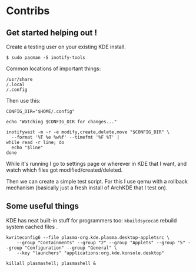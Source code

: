 # Contribs

## Get started helping out !

Create a testing user on your existing KDE install. 

`$ sudo pacman -S inotify-tools`

Common locations of important things:

```
/usr/share
/.local
/.config
```

Then use this:

```
CONFIG_DIR="$HOME/.config"

echo "Watching $CONFIG_DIR for changes..."

inotifywait -m -r -e modify,create,delete,move "$CONFIG_DIR" \
  --format '%T %e %w%f' --timefmt '%F %T' |
while read -r line; do
  echo "$line"
done
```

While it's running I go to settings page or wherever in KDE that I want, and watch which files got modified/created/deleted. 

Then we can create a simple test script. For this I use qemu with a rollback mechanism (basically just a fresh install of ArchKDE that I test on). 

## Some useful things

KDE has neat built-in stuff for programmers too: `kbuildsycoca6` rebuild system cached files .

```
kwriteconfig6 --file plasma-org.kde.plasma.desktop-appletsrc \
    --group "Containments" --group "2" --group "Applets" --group "5" --group "Configuration" --group "General" \
    --key "launchers" "applications:org.kde.konsole.desktop"

killall plasmashell; plasmashell &
``` 

